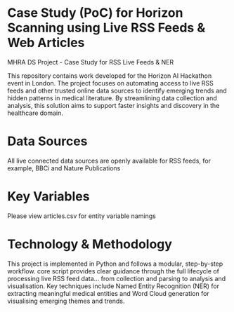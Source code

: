 # Case Study (PoC) for Horizon Scanning using Live RSS Feeds & Web Articles
MHRA DS Project - Case Study for RSS Live Feeds &amp; NER

This repository contains work developed for the Horizon AI Hackathon event in London. The project focuses on automating access to live RSS feeds and other trusted online data sources to identify emerging trends and hidden patterns in medical literature. By streamlining data collection and analysis, this solution aims to support faster insights and discovery in the healthcare domain.

# Data Sources

All live connected data sources are openly available for RSS feeds, for example, BBCi and Nature Publications

# Key Variables

Please view articles.csv for entity variable namings

# Technology & Methodology

This project is implemented in Python and follows a modular, step-by-step workflow. core script provides clear guidance through the full lifecycle of processing live RSS feed data... from collection and parsing to analysis and visualisation. Key techniques include Named Entity Recognition (NER) for extracting meaningful medical entities and Word Cloud generation for visualising emerging themes and trends.
